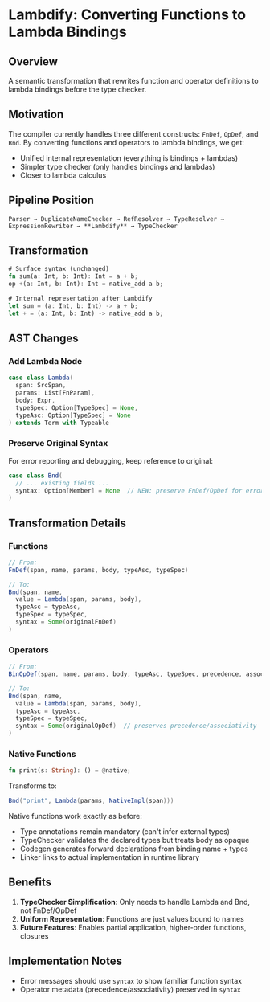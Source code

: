 # Lambdify: Converting Functions to Lambda Bindings

## Overview

A semantic transformation that rewrites function and operator definitions to lambda bindings before the type checker.

## Motivation

The compiler currently handles three different constructs: `FnDef`, `OpDef`, and `Bnd`. By converting functions and operators to lambda bindings, we get:
- Unified internal representation (everything is bindings + lambdas)
- Simpler type checker (only handles bindings and lambdas)
- Closer to lambda calculus

## Pipeline Position

```
Parser → DuplicateNameChecker → RefResolver → TypeResolver → ExpressionRewriter → **Lambdify** → TypeChecker
```

## Transformation

```rust
# Surface syntax (unchanged)
fn sum(a: Int, b: Int): Int = a + b;
op +(a: Int, b: Int): Int = native_add a b;

# Internal representation after Lambdify
let sum = (a: Int, b: Int) -> a + b;
let + = (a: Int, b: Int) -> native_add a b;
```

## AST Changes

### Add Lambda Node
```scala
case class Lambda(
  span: SrcSpan,
  params: List[FnParam],
  body: Expr,
  typeSpec: Option[TypeSpec] = None,
  typeAsc: Option[TypeSpec] = None
) extends Term with Typeable
```

### Preserve Original Syntax
For error reporting and debugging, keep reference to original:
```scala
case class Bnd(
  // ... existing fields ...
  syntax: Option[Member] = None  // NEW: preserve FnDef/OpDef for errors
)
```

## Transformation Details

### Functions
```scala
// From:
FnDef(span, name, params, body, typeAsc, typeSpec)

// To:
Bnd(span, name, 
  value = Lambda(span, params, body),
  typeAsc = typeAsc,
  typeSpec = typeSpec,
  syntax = Some(originalFnDef)
)
```

### Operators
```scala
// From:
BinOpDef(span, name, params, body, typeAsc, typeSpec, precedence, associativity)

// To:
Bnd(span, name,
  value = Lambda(span, params, body),
  typeAsc = typeAsc,
  typeSpec = typeSpec,
  syntax = Some(originalOpDef)  // preserves precedence/associativity
)
```

### Native Functions
```rust
fn print(s: String): () = @native;
```

Transforms to:
```scala
Bnd("print", Lambda(params, NativeImpl(span)))
```

Native functions work exactly as before:
- Type annotations remain mandatory (can't infer external types)
- TypeChecker validates the declared types but treats body as opaque
- Codegen generates forward declarations from binding name + types
- Linker links to actual implementation in runtime library

## Benefits

1. **TypeChecker Simplification**: Only needs to handle Lambda and Bnd, not FnDef/OpDef
2. **Uniform Representation**: Functions are just values bound to names
3. **Future Features**: Enables partial application, higher-order functions, closures

## Implementation Notes


- Error messages should use `syntax` to show familiar function syntax
- Operator metadata (precedence/associativity) preserved in `syntax`